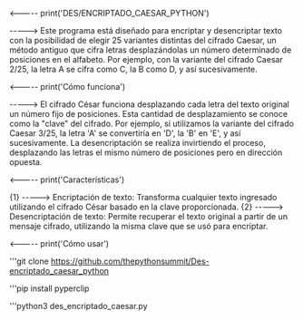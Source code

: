 <----- print('DES/ENCRIPTADO_CAESAR_PYTHON')

-----> Este programa está diseñado para encriptar y desencriptar texto con la posibilidad de elegir 25 variantes distintas del cifrado Caesar, un método antiguo que cifra letras desplazándolas un número determinado de posiciones en el alfabeto. Por ejemplo, con la variante del cifrado Caesar 2/25, la letra A se cifra como C, la B como D, y así sucesivamente.

<----- print('Cómo funciona')

-----> El cifrado César funciona desplazando cada letra del texto original un número fijo de posiciones. Esta cantidad de desplazamiento se conoce como la "clave" del cifrado. Por ejemplo, si utilizamos la variante del cifrado Caesar 3/25, la letra 'A' se convertiría en 'D', la 'B' en 'E', y así sucesivamente. La desencriptación se realiza invirtiendo el proceso, desplazando las letras el mismo número de posiciones pero en dirección opuesta.

<----- print('Características')

{1} -----> Encriptación de texto: Transforma cualquier texto ingresado utilizando el cifrado César basado en la clave proporcionada.
{2} -----> Desencriptación de texto: Permite recuperar el texto original a partir de un mensaje cifrado, utilizando la misma clave que se usó para encriptar.

<----- print('Cómo usar')

'''git clone https://github.com/thepythonsummit/Des-encriptado_caesar_python

'''pip install pyperclip

'''python3 des_encriptado_caesar.py

